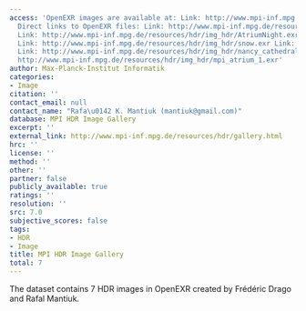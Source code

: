 ```yaml
---
access: 'OpenEXR images are available at: Link: http://www.mpi-inf.mpg.de/resources/hdr/gallery.html
  Direct links to OpenEXR files: Link: http://www.mpi-inf.mpg.de/resources/hdr/img_hdr/AtriumMorning.exr
  Link: http://www.mpi-inf.mpg.de/resources/hdr/img_hdr/AtriumNight.exr Link: http://www.mpi-inf.mpg.de/resources/hdr/img_hdr/Iwate.exr
  Link: http://www.mpi-inf.mpg.de/resources/hdr/img_hdr/snow.exr Link: http://www.mpi-inf.mpg.de/resources/hdr/img_hdr/nancy_cathedral_1.exr
  Link: http://www.mpi-inf.mpg.de/resources/hdr/img_hdr/nancy_cathedral_2.exr Link:
  http://www.mpi-inf.mpg.de/resources/hdr/img_hdr/mpi_atrium_1.exr'
author: Max-Planck-Institut Informatik
categories:
- Image
citation: ''
contact_email: null
contact_name: "Rafa\u0142 K. Mantiuk (mantiuk@gmail.com)"
database: MPI HDR Image Gallery
excerpt: ''
external_link: http://www.mpi-inf.mpg.de/resources/hdr/gallery.html
hrc: ''
license: ''
method: ''
other: ''
partner: false
publicly_available: true
ratings: ''
resolution: ''
src: 7.0
subjective_scores: false
tags:
- HDR
- Image
title: MPI HDR Image Gallery
total: 7
---
```


The dataset contains 7 HDR images in OpenEXR created by Frédéric Drago and Rafal Mantiuk.